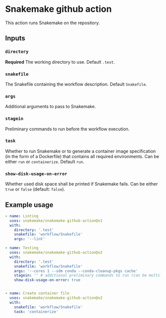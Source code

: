# Snakemake github action

This action runs Snakemake on the repository.

## Inputs

### `directory`

**Required** The working directory to use. Default `.test`.

### `snakefile`

The Snakefile containing the workflow description. Default `Snakefile`.

### `args`

Additional arguments to pass to Snakemake.

### `stagein`

Preliminary commands to run before the workflow execution.

### `task`

Whether to run Snakemake or to generate a container image specification (in the form of a Dockerfile) that contains all required environments. Can be either `run` or `containerize`. Default `run`.

### `show-disk-usage-on-error`

Whether used disk space shall be printed if Snakemake fails. Can be either `true` or `false` (default: `false`).

## Example usage

```yaml
- name: Linting
  uses: snakemake/snakemake-github-action@v1
  with:
    directory: '.test'
    snakefile: 'workflow/Snakefile'
    args: '--lint'

- name: Testing
  uses: snakemake/snakemake-github-action@v2
  with:
    directory: '.test'
    snakefile: 'workflow/Snakefile'
    args: '--cores 1 --sdm conda --conda-cleanup-pkgs cache'
    stagein: '' # additional preliminary commands to run (can be multiline)
    show-disk-usage-on-error: true


- name: Create container file
  uses: snakemake/snakemake-github-action@v2
  with:
    snakefile: 'workflow/Snakefile'
    task: 'containerize'
```

